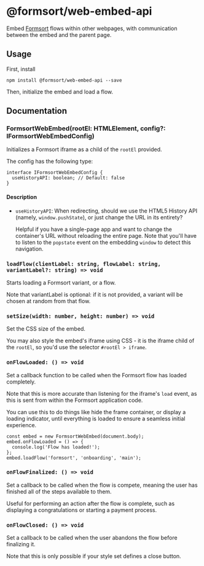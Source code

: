# @formsort/web-embed-api

Embed [Formsort](https://formsort.com) flows within other webpages, with communication between the embed and the parent page.

## Usage

First, install

```
npm install @formsort/web-embed-api --save
```

Then, initialize the embed and load a flow.

## Documentation

### FormsortWebEmbed(rootEl: HTMLElement, config?: IFormsortWebEmbedConfig)

Initializes a Formsort iframe as a child of the `rootEl` provided.

The config has the following type:

```
interface IFormsortWebEmbedConfig {
  useHistoryAPI: boolean; // Default: false
}
```

#### Description

- `useHistoryAPI`: When redirecting, should we use the HTML5 History API (namely, `window.pushState`), or just change the URL in its entirety?

  Helpful if you have a single-page app and want to change the container's URL without reloading the entire page. Note that you'll have to listen to the `popstate` event on the embedding `window` to detect this navigation.

### `loadFlow(clientLabel: string, flowLabel: string, variantLabel?: string) => void`

Starts loading a Formsort variant, or a flow.

Note that variantLabel is optional: if it is not provided, a variant will be chosen at random from that flow.

### `setSize(width: number, height: number) => void`

Set the CSS size of the embed.

You may also style the embed's iframe using CSS - it is the iframe child of the `rootEl`, so you'd use the selector `#rootEl > iframe`.

### `onFlowLoaded: () => void`

Set a callback function to be called when the Formsort flow has loaded completely.

Note that this is more accurate than listening for the iframe's `load` event, as this is sent from within the Formsort application code.

You can use this to do things like hide the frame container, or display a loading indicator, until everything is loaded to ensure a seamless initial experience.

```
const embed = new FormsortWebEmbed(document.body);
embed.onFlowLoaded = () => {
  console.log('Flow has loaded!');
};
embed.loadFlow('formsort', 'onboarding', 'main');
```

### `onFlowFinalized: () => void`

Set a callback to be called when the flow is compete, meaning the user has finished all of the steps available to them.

Useful for performing an action after the flow is complete, such as displaying a congratulations or starting a payment process.

### `onFlowClosed: () => void`

Set a callback to be called when the user abandons the flow before finalizing it.

Note that this is only possible if your style set defines a close button.
